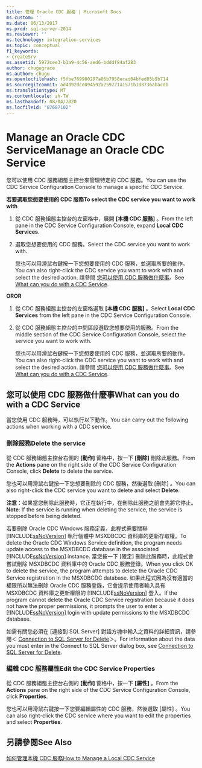 ```yaml
---
title: 管理 Oracle CDC 服務 | Microsoft Docs
ms.custom: ''
ms.date: 06/13/2017
ms.prod: sql-server-2014
ms.reviewer: ''
ms.technology: integration-services
ms.topic: conceptual
f1_keywords:
- createSrv
ms.assetid: 5972cee3-b1a9-4c56-aed6-bdddf84af283
author: chugugrace
ms.author: chugu
ms.openlocfilehash: f5fbe769980297a06b7958ecad04bfed85b9b714
ms.sourcegitcommit: ad4d92dce894592a259721a1571b1d8736abacdb
ms.translationtype: MT
ms.contentlocale: zh-TW
ms.lasthandoff: 08/04/2020
ms.locfileid: "87687102"
---
```

# <a name="manage-an-oracle-cdc-service"></a><span data-ttu-id="9233f-102">Manage an Oracle CDC Service</span><span class="sxs-lookup"><span data-stu-id="9233f-102">Manage an Oracle CDC Service</span></span>
  <span data-ttu-id="9233f-103">您可以使用 CDC 服務組態主控台來管理特定的 CDC 服務。</span><span class="sxs-lookup"><span data-stu-id="9233f-103">You can use the CDC Service Configuration Console to manage a specific CDC Service.</span></span>  
  
 <span data-ttu-id="9233f-104">**若要選取您想要使用的 CDC 服務**</span><span class="sxs-lookup"><span data-stu-id="9233f-104">**To select the CDC service you want to work with**</span></span>  
  
1.  <span data-ttu-id="9233f-105">從 CDC 服務組態主控台的左窗格中，展開 **[本機 CDC 服務]** 。</span><span class="sxs-lookup"><span data-stu-id="9233f-105">From the left pane in the CDC Service Configuration Console, expand **Local CDC Services**.</span></span>  
  
2.  <span data-ttu-id="9233f-106">選取您想要使用的 CDC 服務。</span><span class="sxs-lookup"><span data-stu-id="9233f-106">Select the CDC service you want to work with.</span></span>  
  
     <span data-ttu-id="9233f-107">您也可以用滑鼠右鍵按一下您想要使用的 CDC 服務，並選取所要的動作。</span><span class="sxs-lookup"><span data-stu-id="9233f-107">You can also right-click the CDC service you want to work with and select the desired action.</span></span> <span data-ttu-id="9233f-108">請參閱 [您可以使用 CDC 服務做什麼事](manage-an-oracle-cdc-service.md#BKMK_WhatcandowithCDCService)。</span><span class="sxs-lookup"><span data-stu-id="9233f-108">See [What can you do with a CDC Service](manage-an-oracle-cdc-service.md#BKMK_WhatcandowithCDCService).</span></span>  
  
 <span data-ttu-id="9233f-109">**OR**</span><span class="sxs-lookup"><span data-stu-id="9233f-109">**OR**</span></span>  
  
1.  <span data-ttu-id="9233f-110">從 CDC 服務組態主控台的左窗格選取 **[本機 CDC 服務]** 。</span><span class="sxs-lookup"><span data-stu-id="9233f-110">Select **Local CDC Services** from the left pane in the CDC Service Configuration Console.</span></span>  
  
2.  <span data-ttu-id="9233f-111">從 CDC 服務組態主控台的中間區段選取您想要使用的服務。</span><span class="sxs-lookup"><span data-stu-id="9233f-111">From the middle section of the CDC Service Configuration Console, select the service you want to work with.</span></span>  
  
     <span data-ttu-id="9233f-112">您也可以用滑鼠右鍵按一下您想要使用的 CDC 服務，並選取所要的動作。</span><span class="sxs-lookup"><span data-stu-id="9233f-112">You can also right-click the CDC service you want to work with and select the desired action.</span></span> <span data-ttu-id="9233f-113">請參閱 [您可以使用 CDC 服務做什麼事](manage-an-oracle-cdc-service.md#BKMK_WhatcandowithCDCService)。</span><span class="sxs-lookup"><span data-stu-id="9233f-113">See [What can you do with a CDC Service](manage-an-oracle-cdc-service.md#BKMK_WhatcandowithCDCService).</span></span>  
  
##  <a name="what-can-you-do-with-a-cdc-service"></a><a name="BKMK_WhatcandowithCDCService"></a> <span data-ttu-id="9233f-114">您可以使用 CDC 服務做什麼事</span><span class="sxs-lookup"><span data-stu-id="9233f-114">What can you do with a CDC Service</span></span>  
 <span data-ttu-id="9233f-115">當您使用 CDC 服務時，可以執行以下動作。</span><span class="sxs-lookup"><span data-stu-id="9233f-115">You can carry out the following actions when working with a CDC service.</span></span>  
  
### <a name="delete-the-service"></a><span data-ttu-id="9233f-116">刪除服務</span><span class="sxs-lookup"><span data-stu-id="9233f-116">Delete the service</span></span>  
 <span data-ttu-id="9233f-117">從 CDC 服務組態主控台右側的 **[動作]** 窗格中，按一下 **[刪除]** 刪除此服務。</span><span class="sxs-lookup"><span data-stu-id="9233f-117">From the **Actions** pane on the right side of the CDC Service Configuration Console, click **Delete** to delete the service.</span></span>  
  
 <span data-ttu-id="9233f-118">您也可以用滑鼠右鍵按一下您想要刪除的 CDC 服務，然後選取 [刪除]  。</span><span class="sxs-lookup"><span data-stu-id="9233f-118">You can also right-click the CDC service you want to delete and select **Delete**.</span></span>  
  
 <span data-ttu-id="9233f-119">**注意**：如果當您刪除此服務時，它正在執行中，在刪除此服務之前會先將它停止。</span><span class="sxs-lookup"><span data-stu-id="9233f-119">**Note**: If the service is running when deleting the service, the service is stopped before being deleted.</span></span>  
  
 <span data-ttu-id="9233f-120">若要刪除 Oracle CDC Windows 服務定義，此程式需要關聯 [!INCLUDE[ssNoVersion](../../includes/ssnoversion-md.md)] 執行個體中 MSXDBCDC 資料庫的更新存取權。</span><span class="sxs-lookup"><span data-stu-id="9233f-120">To delete the Oracle CDC Windows Service definition, the program needs update access to the MSXDBCDC database in the associated [!INCLUDE[ssNoVersion](../../includes/ssnoversion-md.md)] instance.</span></span> <span data-ttu-id="9233f-121">當您按一下 [確定] 刪除此服務時，此程式會嘗試刪除 MSXDBCDC 資料庫中的 Oracle CDC 服務登錄。</span><span class="sxs-lookup"><span data-stu-id="9233f-121">When you click OK to delete the service, the program attempts to delete the Oracle CDC Service registration in the MSXDBCDC database.</span></span> <span data-ttu-id="9233f-122">如果此程式因為沒有適當的權限所以無法刪除 Oracle CDC 服務登錄，它會提示使用者輸入具有 MSXDBCDC 資料庫之更新權限的 [!INCLUDE[ssNoVersion](../../includes/ssnoversion-md.md)] 登入。</span><span class="sxs-lookup"><span data-stu-id="9233f-122">If the program cannot delete the Oracle CDC Service registration because it does not have the proper permissions, it prompts the user to enter a [!INCLUDE[ssNoVersion](../../includes/ssnoversion-md.md)] login with update permissions to the MSXDBCDC database.</span></span>  
  
 <span data-ttu-id="9233f-123">如需有關您必須在 [連接到 SQL Server] 對話方塊中輸入之資料的詳細資訊，請參閱＜ [Connection to SQL Server for Delete](connection-to-sql-server-for-delete.md)＞。</span><span class="sxs-lookup"><span data-stu-id="9233f-123">For information about the data you must enter in the Connect to SQL Server dialog box, see [Connection to SQL Server for Delete](connection-to-sql-server-for-delete.md).</span></span>  
  
### <a name="edit-the-cdc-service-properties"></a><span data-ttu-id="9233f-124">編輯 CDC 服務屬性</span><span class="sxs-lookup"><span data-stu-id="9233f-124">Edit the CDC Service Properties</span></span>  
 <span data-ttu-id="9233f-125">從 CDC 服務組態主控台右側的 **[動作]** 窗格中，按一下 **[屬性]** 。</span><span class="sxs-lookup"><span data-stu-id="9233f-125">From the **Actions** pane on the right side of the CDC Service Configuration Console, click **Properties**.</span></span>  
  
 <span data-ttu-id="9233f-126">您也可以用滑鼠右鍵按一下您要編輯屬性的 CDC 服務，然後選取 [屬性]  。</span><span class="sxs-lookup"><span data-stu-id="9233f-126">You can also right-click the CDC service where you want to edit the properties and select **Properties**.</span></span>  
  
## <a name="see-also"></a><span data-ttu-id="9233f-127">另請參閱</span><span class="sxs-lookup"><span data-stu-id="9233f-127">See Also</span></span>  
 [<span data-ttu-id="9233f-128">如何管理本機 CDC 服務</span><span class="sxs-lookup"><span data-stu-id="9233f-128">How to Manage a Local CDC Service</span></span>](how-to-manage-a-local-cdc-service.md)  
